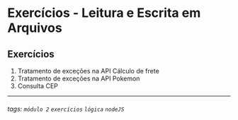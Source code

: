 # Exercícios - Leitura e Escrita em Arquivos

## Exercícios

1. Tratamento de exceções na API Cálculo de frete
2. Tratamento de exceções na API Pokemon
3. Consulta CEP

---

###### tags: `módulo 2` `exercícios` `lógica` `nodeJS`
